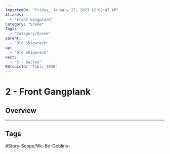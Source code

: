 ```yaml
---
ImportedOn: "Friday, January 27, 2023 12:02:47 AM"
Aliases:
  - "Front Gangplank"
Category: "Scene"
Tags:
  - "Category/Scene"
parent:
  - "Old Shipwreck"
up:
  - "Old Shipwreck"
next:
  - "5 - Galley"
RWtopicId: "Topic_3898"
---
```

# 2 - Front Gangplank
## Overview

---
## Tags
#Story-Scope/We-Be-Goblins-

